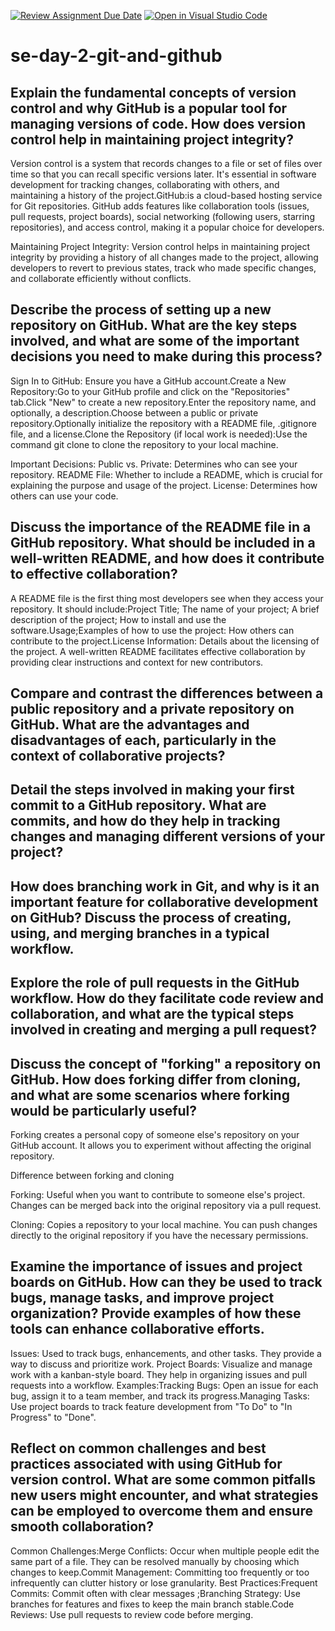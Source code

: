 [![Review Assignment Due Date](https://classroom.github.com/assets/deadline-readme-button-22041afd0340ce965d47ae6ef1cefeee28c7c493a6346c4f15d667ab976d596c.svg)](https://classroom.github.com/a/8wgCKhpZ)
[![Open in Visual Studio Code](https://classroom.github.com/assets/open-in-vscode-2e0aaae1b6195c2367325f4f02e2d04e9abb55f0b24a779b69b11b9e10269abc.svg)](https://classroom.github.com/online_ide?assignment_repo_id=15650847&assignment_repo_type=AssignmentRepo)
# se-day-2-git-and-github
## Explain the fundamental concepts of version control and why GitHub is a popular tool for managing versions of code. How does version control help in maintaining project integrity?

Version control is a system that records changes to a file or set of files over time so that you can recall specific versions later. It's essential in software development for tracking changes, collaborating with others, and maintaining a history of the project.GitHub:is a cloud-based hosting service for Git repositories. GitHub adds features like collaboration tools (issues, pull requests, project boards), social networking (following users, starring repositories), and access control, making it a popular choice for developers.

Maintaining Project Integrity: Version control helps in maintaining project integrity by providing a history of all changes made to the project, allowing developers to revert to previous states, track who made specific changes, and collaborate efficiently without conflicts.

## Describe the process of setting up a new repository on GitHub. What are the key steps involved, and what are some of the important decisions you need to make during this process?

Sign In to GitHub: Ensure you have a GitHub account.Create a New Repository:Go to your GitHub profile and click on the "Repositories" tab.Click "New" to create a new repository.Enter the repository name, and optionally, a description.Choose between a public or private repository.Optionally initialize the repository with a README file, .gitignore file, and a license.Clone the Repository (if local work is needed):Use the command git clone <repository-url> to clone the repository to your local machine.

Important Decisions:
Public vs. Private: Determines who can see your repository.
README File: Whether to include a README, which is crucial for explaining the purpose and usage of the project.
License: Determines how others can use your code.

## Discuss the importance of the README file in a GitHub repository. What should be included in a well-written README, and how does it contribute to effective collaboration?

A README file is the first thing most developers see when they access your repository. It should include:Project Title; The name of your project; A brief description of the project; How to install and use the software.Usage;Examples of how to use the project: How others can contribute to the project.License Information: Details about the licensing of the project.
A well-written README facilitates effective collaboration by providing clear instructions and context for new contributors.

## Compare and contrast the differences between a public repository and a private repository on GitHub. What are the advantages and disadvantages of each, particularly in the context of collaborative projects?


## Detail the steps involved in making your first commit to a GitHub repository. What are commits, and how do they help in tracking changes and managing different versions of your project?

## How does branching work in Git, and why is it an important feature for collaborative development on GitHub? Discuss the process of creating, using, and merging branches in a typical workflow.

## Explore the role of pull requests in the GitHub workflow. How do they facilitate code review and collaboration, and what are the typical steps involved in creating and merging a pull request?

## Discuss the concept of "forking" a repository on GitHub. How does forking differ from cloning, and what are some scenarios where forking would be particularly useful?

Forking creates a personal copy of someone else's repository on your GitHub account. It allows you to experiment without affecting the original repository.

Difference between forking and cloning 

Forking: Useful when you want to contribute to someone else's project. Changes can be merged back into the original repository via a pull request.

Cloning: Copies a repository to your local machine. You can push changes directly to the original repository if you have the necessary permissions.

## Examine the importance of issues and project boards on GitHub. How can they be used to track bugs, manage tasks, and improve project organization? Provide examples of how these tools can enhance collaborative efforts.

Issues: Used to track bugs, enhancements, and other tasks. They provide a way to discuss and prioritize work.
Project Boards: Visualize and manage work with a kanban-style board. They help in organizing issues and pull requests into a workflow.
Examples:Tracking Bugs: Open an issue for each bug, assign it to a team member, and track its progress.Managing Tasks: Use project boards to track feature development from "To Do" to "In Progress" to "Done".

## Reflect on common challenges and best practices associated with using GitHub for version control. What are some common pitfalls new users might encounter, and what strategies can be employed to overcome them and ensure smooth collaboration?

Common Challenges:Merge Conflicts: Occur when multiple people edit the same part of a file. They can be resolved manually by choosing which changes to keep.Commit Management: Committing too frequently or too infrequently can clutter history or lose granularity.
Best Practices:Frequent Commits: Commit often with clear messages ;Branching Strategy: Use branches for features and fixes to keep the main branch stable.Code Reviews: Use pull requests to review code before merging.
